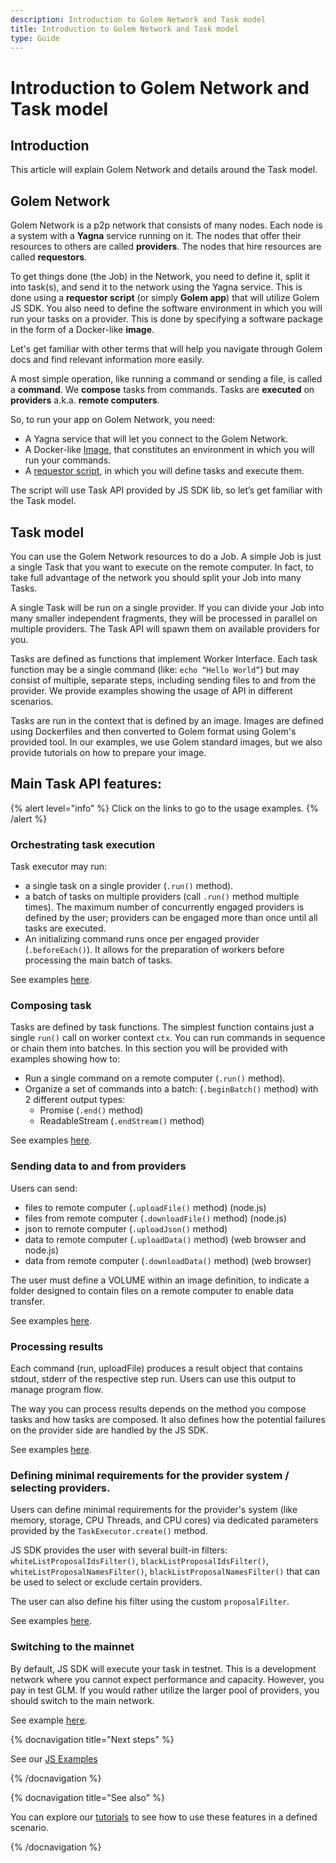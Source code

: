 ```yaml
---
description: Introduction to Golem Network and Task model
title: Introduction to Golem Network and Task model
type: Guide
---
```


# Introduction to Golem Network and Task model

## Introduction

This article will explain Golem Network and details around the Task model.

## Golem Network

Golem Network is a p2p network that consists of many nodes. Each node is a system with a **Yagna** service running on it. The nodes that offer their resources to others are called **providers**. The nodes that hire resources are called **requestors**.

To get things done (the Job) in the Network, you need to define it, split it into task(s), and send it to the network using the Yagna service. This is done using a **requestor script** (or simply **Golem app**) that will utilize Golem JS SDK. You also need to define the software environment in which you will run your tasks on a provider. This is done by specifying a software package in the form of a Docker-like **image**.

Let's get familiar with other terms that will help you navigate through Golem docs and find relevant information more easily.

A most simple operation, like running a command or sending a file, is called a **command**. We **compose** tasks from commands. Tasks are **executed** on **providers** a.k.a. **remote computers**.

So, to run your app on Golem Network, you need:

- A Yagna service that will let you connect to the Golem Network.
- A Docker-like [Image](/docs/en/creators/javascript/guides/golem-images), that constitutes an environment in which you will run your commands.
- A [requestor script](/docs/en/creators/javascript/tutorials/quickstart-explained), in which you will define tasks and execute them.

The script will use Task API provided by JS SDK lib, so let’s get familiar with the Task model.

## Task model

You can use the Golem Network resources to do a Job. A simple Job is just a single Task that you want to execute on the remote computer. In fact, to take full advantage of the network you should split your Job into many Tasks.

A single Task will be run on a single provider. If you can divide your Job into many smaller independent fragments, they will be processed in parallel on multiple providers. The Task API will spawn them on available providers for you.

Tasks are defined as functions that implement Worker Interface. Each task function may be a single command (like: `echo “Hello World”`) but may consist of multiple, separate steps, including sending files to and from the provider. We provide examples showing the usage of API in different scenarios.

Tasks are run in the context that is defined by an image. Images are defined using Dockerfiles and then converted to Golem format using Golem's provided tool. In our examples, we use Golem standard images, but we also provide tutorials on how to prepare your image.

## Main Task API features:

{% alert level="info" %}
Click on the links to go to the usage examples.
{% /alert %}

### Orchestrating task execution

Task executor may run:

- a single task on a single provider (`.run()` method).
- a batch of tasks on multiple providers (call `.run()` method multiple times). The maximum number of concurrently engaged providers is defined by the user; providers can be engaged more than once until all tasks are executed.
- An initializing command runs once per engaged provider (`.beforeEach()`). It allows for the preparation of workers before processing the main batch of tasks.

See examples [here](/docs/en/creators/javascript/examples/executing-tasks).

### Composing task

Tasks are defined by task functions. The simplest function contains just a single `run()` call on worker context `ctx`. You can run commands in sequence or chain them into batches. In this section you will be provided with examples showing how to:

- Run a single command on a remote computer (`.run()` method).
- Organize a set of commands into a batch: (`.beginBatch()` method) with 2 different output types:
  - Promise (`.end()` method)
  - ReadableStream (`.endStream()` method)

See examples [here](/docs/en/creators/javascript/examples/composing-tasks).

### Sending data to and from providers

Users can send:

- files to remote computer (`.uploadFile()` method) (node.js)
- files from remote computer (`.downloadFile()` method) (node.js)
- json to remote computer (`.uploadJson()` method)
- data to remote computer (`.uploadData()` method) (web browser and node.js)
- data from remote computer (`.downloadData()` method) (web browser)

The user must define a VOLUME within an image definition, to indicate a folder designed to contain files on a remote computer to enable data transfer.

See examples [here](/docs/en/creators/javascript/examples/transferring-data).

### Processing results

Each command (run, uploadFile) produces a result object that contains stdout, stderr of the respective step run. Users can use this output to manage program flow.

The way you can process results depends on the method you compose tasks and how tasks are composed.
It also defines how the potential failures on the provider side are handled by the JS SDK.

See examples [here](/docs/en/creators/javascript/examples/working-with-results).

### Defining minimal requirements for the provider system / selecting providers.

Users can define minimal requirements for the provider's system (like memory, storage, CPU Threads, and CPU cores) via dedicated parameters provided by the `TaskExecutor.create()` method.

JS SDK provides the user with several built-in filters: `whiteListProposalIdsFilter()`, `blackListProposalIdsFilter()`, `whiteListProposalNamesFilter()`, `blackListProposalNamesFilter()` that can be used to select or exclude certain providers.

The user can also define his filter using the custom `proposalFilter`.

See examples [here](/docs/en/creators/javascript/examples/selecting-providers).

### Switching to the mainnet

By default, JS SDK will execute your task in testnet. This is a development network where you cannot expect performance and capacity. However, you pay in test GLM. If you would rather utilize the larger pool of providers, you should switch to the main network.

See example [here](/docs/en/creators/javascript/examples/switching-to-mainnet).

{% docnavigation title="Next steps" %}

See our [JS Examples](/docs/en/creators/javascript/examples)

{% /docnavigation %}

{% docnavigation title="See also" %}

You can explore our [tutorials](/docs/en/creators/javascript/tutorials) to see how to use these features in a defined scenario.

{% /docnavigation %}
